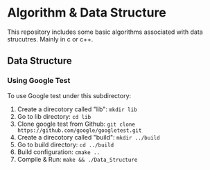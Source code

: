 # Algorithm & Data Structure
This repository includes some basic algorithms associated with data strucutres. Mainly in c or c++.
## Data Structure
### Using Google Test
To use Google test under this subdirectory:
1. Create a direcotory called "lib": ```mkdir lib```
2. Go to lib directory: ```cd lib```
3. Clone google test from Github: ```git clone https://github.com/google/googletest.git```
4. Create a direcotory called "build": ```mkdir ../build```
5. Go to build directory: ```cd ../build```
6. Build configuration: ```cmake ..```
7. Compile & Run: ```make && ./Data_Structure```
